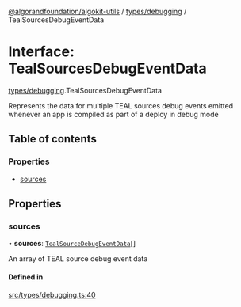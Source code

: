 [@algorandfoundation/algokit-utils](../README.md) / [types/debugging](../modules/types_debugging.md) / TealSourcesDebugEventData

# Interface: TealSourcesDebugEventData

[types/debugging](../modules/types_debugging.md).TealSourcesDebugEventData

Represents the data for multiple TEAL sources debug events emitted whenever an app is compiled as part of a deploy in debug mode

## Table of contents

### Properties

- [sources](types_debugging.TealSourcesDebugEventData.md#sources)

## Properties

### sources

• **sources**: [`TealSourceDebugEventData`](types_debugging.TealSourceDebugEventData.md)[]

An array of TEAL source debug event data

#### Defined in

[src/types/debugging.ts:40](https://github.com/lempira/algokit-utils-ts/blob/main/src/types/debugging.ts#L40)
